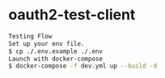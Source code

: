 # oauth2-test-client

```bash
Testing Flow
Set up your env file.
$ cp ./.env.example ./.env
Launch with docker-compose
$ docker-compose -f dev.yml up --build -d
```
